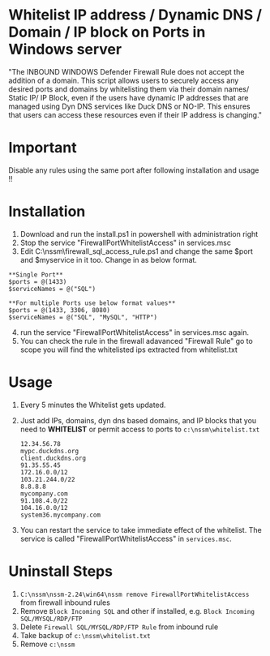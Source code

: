# Whitelist IP address / Dynamic DNS / Domain / IP block on Ports in Windows server

"The INBOUND WINDOWS Defender Firewall Rule does not accept the addition of a domain. This script allows users to securely access any desired ports and domains by whitelisting them via their domain names/ Static IP/ IP Block, even if the users have dynamic IP addresses that are managed using Dyn DNS services like Duck DNS or NO-IP. This ensures that users can access these resources even if their IP address is changing."

# Important
Disable any rules using the same port after following installation and usage !!

# Installation

   1. Download and run the install.ps1 in powershell with administration right
   2. Stop the service "FirewallPortWhitelistAccess" in services.msc
   3. Edit C:\nssm\firewall_sql_access_rule.ps1 and change the same $port and $myservice in it too. Change in as below format.
    <br /> 
    
    **Single Port**
    $ports = @(1433)
    $serviceNames = @("SQL")
    
    **For multiple Ports use below format values**
    $ports = @(1433, 3306, 8080)
    $serviceNames = @("SQL", "MySQL", "HTTP")
      
   4. run the service "FirewallPortWhitelistAccess" in services.msc again.
   5. You can check the rule in the firewall adavanced "Firewall <ServiceName> Rule" go to scope you will find the whitelisted ips extracted from whitelist.txt

# Usage
   1) Every 5 minutes the Whitelist gets updated.
   2) Just add IPs, domains, dyn dns based domains, and IP blocks that you need to **WHITELIST** or permit access to ports to `c:\nssm\whitelist.txt`
   
       ```
       12.34.56.78
       mypc.duckdns.org
       client.duckdns.org
       91.35.55.45
       172.16.0.0/12
       103.21.244.0/22
       8.8.8.8
       mycompany.com
       91.108.4.0/22
       104.16.0.0/12
       system36.mycompany.com
       ```
   
   3) You can restart the service to take immediate effect of the whitelist. The service is called "FirewallPortWhitelistAccess" in `services.msc`.

# Uninstall Steps
1. `C:\nssm\nssm-2.24\win64\nssm remove FirewallPortWhitelistAccess` from firewall inbound rules
2. Remove `Block Incoming SQL` and other if installed, e.g. `Block Incoming SQL/MYSQL/RDP/FTP`
3. Delete `Firewall SQL/MYSQL/RDP/FTP Rule` from inbound rule
4. Take backup of `c:\nssm\whitelist.txt`
5. Remove `c:\nssm`
